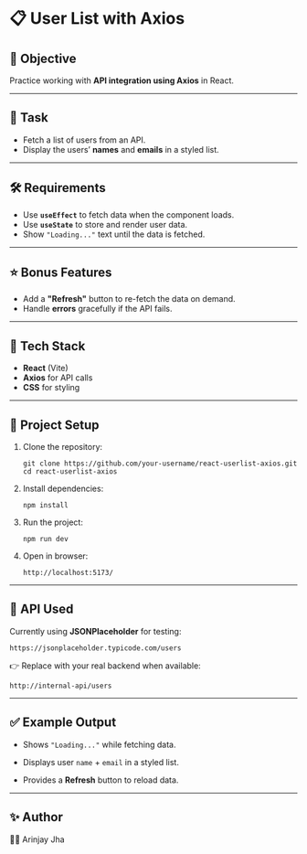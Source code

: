 # 📋 User List with Axios  

## 📌 Objective  
Practice working with **API integration using Axios** in React.  

---

## 🎯 Task  
- Fetch a list of users from an API.  
- Display the users’ **names** and **emails** in a styled list.  

---

## 🛠️ Requirements  
- Use **`useEffect`** to fetch data when the component loads.  
- Use **`useState`** to store and render user data.  
- Show `"Loading..."` text until the data is fetched.  

---

## ⭐ Bonus Features  
- Add a **"Refresh"** button to re-fetch the data on demand.  
- Handle **errors** gracefully if the API fails.  

---

## 🚀 Tech Stack  
- **React** (Vite)  
- **Axios** for API calls  
- **CSS** for styling  

---

📂 Project Setup
----------------

1.  Clone the repository:

    `git clone https://github.com/your-username/react-userlist-axios.git
    cd react-userlist-axios`

2.  Install dependencies:

    `npm install`

3.  Run the project:

    `npm run dev`

4.  Open in browser:

    `http://localhost:5173/`

* * * * *

🔗 API Used
-----------

Currently using **JSONPlaceholder** for testing:

`https://jsonplaceholder.typicode.com/users`

👉 Replace with your real backend when available:

`http://internal-api/users`

* * * * *

✅ Example Output
----------------

-   Shows `"Loading..."` while fetching data.

-   Displays user `name` + `email` in a styled list.

-   Provides a **Refresh** button to reload data.

* * * * *

✨ Author
--------

👨‍💻 Arinjay Jha
